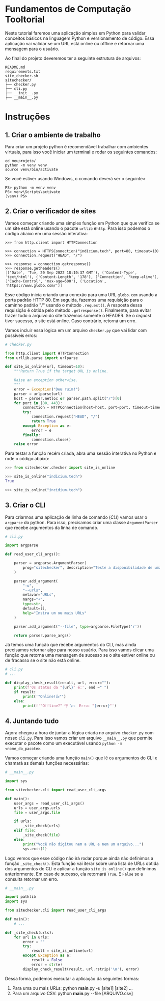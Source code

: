 # Fundamentos de Computação Tooltorial

Neste tutorial faremos uma aplicação simples em Python para validar conceitos básicos na linguagem Python e versionamento de código. Essa aplicação vai validar se um URL está online ou offline e retornar uma mensagem para o usuário.

Ao final do projeto deveremos ter a seguinte estrutura de arquivos:

```
README.md
requirements.txt
site_checker.sh
sitechecker/
├── checker.py
├── cli.py
├── __init__.py
├── __main__.py
```
# Instruções

## 1. Criar o ambiente de trabalho

Para criar um projeto python é recomendável trabalhar com ambientes virtuais, para isso você iniciar um terminal e rodar os seguintes comandos:

```
cd meuprojeto/
python -m venv venv
source venv/bin/activate
```

Se você estiver usando Windows, o comando deverá ser o seguinte>

```
PS> python -m venv venv
PS> venv\Scripts\activate
(venv) PS>
```

## 2. Criar o verificador de sites

Vamos começar criando uma simples função em Python que que verifica se um site está online usando o pacote `urllib` e`http`. Para isso podemos o código abaixo em uma sessão interativa:

```
>>> from http.client import HTTPConnection

>>> connection = HTTPSConnection("indicium.tech", port=80, timeout=10)
>>> connection.request("HEAD", "/")

>>> response = connection.getresponse()
>>> response.getheaders()
[('Date', 'Tue, 20 Sep 2022 18:10:37 GMT'), ('Content-Type', 'text/html'), ('Content-Length', '178'), ('Connection', 'keep-alive'), ('Cache-Control', 'max-age=600'), ('Location', 'https://www.globo.com/')]
```

Esse código inicia criando uma conexão para uma URL `globo.com` usando a porta padrão HTTP 80. Em seguida, fazemos uma requisição para o caminho padrão "/" usando o método `.request()`. A resposta dessa requisição é obtida pelo método `.getresponse()`. Finalmente, para evitar trazer todo o arquivo do site trazemos somente o HEADER. Se o *request* tiver sucesso, o site está online. Caso contrário, retorná um erro.

Vamos incluir essa lógica em um arquivo `checker.py` que vai lidar com possíveis erros:

```python
# checker.py

from http.client import HTTPConnection
from urllib.parse import urlparse

def site_is_online(url, timeout=10):
    """Return True if the target URL is online.

    Raise an exception otherwise.
    """
    error = Exception("Deu ruim!")
    parser = urlparse(url)
    host = parser.netloc or parser.path.split("/")[0]
    for port in (80, 443):
        connection = HTTPConnection(host=host, port=port, timeout=timeout)
        try:
            connection.request("HEAD", "/")
            return True
        except Exception as e:
            error = e
        finally:
            connection.close()
    raise error
```

Para testar a função recém criada, abra uma sessão interativa no Python e rode o código abaixo:

```python
>>> from sitechecker.checker import site_is_online

>>> site_is_online("indicium.tech")
True

>>> site_is_online("incidium.tech")
```

## 3. Criar o CLI

Para criarmos uma aplicação de linha de comando (*CLI*) vamos usar o `argparse` do python. Para isso, precisamos criar uma classe `ArgumentParser` que recebe argumentos da linha de comando.

```python
# cli.py

import argparse

def read_user_cli_args():

    parser = argparse.ArgumentParser(
        prog="sitechecker", description="Teste a disponibilidade de uma URL"
    )

    parser.add_argument(
        "-u",
        "--urls",
        metavar="URLs",
        nargs="+",
        type=str,
        default=[],
        help="Insira um ou mais URLs"
    )

    parser.add_argument("--file", type=argparse.FileType('r'))

    return parser.parse_args()
```

Já temos uma função que recebe argumentos do CLI, mas ainda precisamos retornar algo para nosso usuário. Para isso vamos clicar uma função que retorna uma mensagem de sucesso se o site estiver online ou de fracasso se o site não está online.

```python
# cli.py
# ...

def display_check_result(result, url, error=""):
    print(f'Os status da "{url}" é:', end =" ")
    if result:
        print('"Online!👍"')
    else:
        print(f'"Offline?" 👎 \n  Erro: "{error}"')

```
## 4. Juntando tudo

Agora chegou a hora de juntar a lógica criada no arquivo `checker.py` com nosso `cli.py`. Para isso vamos criar um arquivo `__main__.py` que permite executar o pacote como um executável usando `python -m <nome_do_pacote>`.

Vamos começar criando uma função `main()` que lê os argumentos do CLI e chamará as demais funções necessárias:

```python
# __main__.py

import sys

from sitechecker.cli import read_user_cli_args

def main():
    user_args = read_user_cli_args()
    urls = user_args.urls
    file = user_args.file

    if urls:
        _site_check(urls)
    elif file:
        _site_check(file)
    else:
        print("Você não digitou nem a URL e nem um arquivo...")
        sys.exit(1)
```

Logo vemos que esse código não irá rodar porque ainda não definimos a função `_site_check()`. Esta função vai iterar sobre uma lista de URLs obtida dos argumentos do CLI e aplicar a função `site_is_online()` que definimos anteriormente. Em caso de sucesso, ela retornará `True`. E `False` se a consulta retornar um erro. 

```python
# __main__.py

import pathlib
import sys

from sitechecker.cli import read_user_cli_args

def main():
    # ...

def _site_check(urls):
    for url in urls:
        error = ""
        try:
            result = site_is_online(url)
        except Exception as e:
            result = False
            error = str(e)
        display_check_result(result, url.rstrip('\n'), error)
```

Dessa forma, podemos executar a aplicação da seguintes formas: 

1) Para uma ou mais URLs: python __main__.py -u [site1] [site2] ...
2) Para um arquivo CSV: python __main__.py --file [ARQUIVO.csv]
